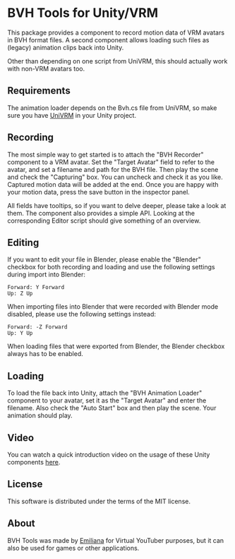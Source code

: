 ﻿BVH Tools for Unity/VRM
=======================

This package provides a component to record motion data of VRM avatars in BVH
format files. A second component allows loading such files as (legacy)
animation clips back into Unity.

Other than depending on one script from UniVRM, this should actually work
with non-VRM avatars too.

## Requirements

The animation loader depends on the Bvh.cs file from UniVRM, so make sure you
have [UniVRM](https://github.com/dwango/UniVRM) in your Unity project.

## Recording

The most simple way to get started is to attach the "BVH Recorder" component
to a VRM avatar. Set the "Target Avatar" field to refer to the avatar, and set
a filename and path for the BVH file. Then play the scene and check the
"Capturing" box. You can uncheck and check it as you like. Captured motion data
will be added at the end. Once you are happy with your motion data, press the
save button in the inspector panel.

All fields have tooltips, so if you want to delve deeper, please take a look at
them. The component also provides a simple API. Looking at the corresponding
Editor script should give something of an overview.

## Editing

If you want to edit your file in Blender, please enable the "Blender" checkbox
for both recording and loading and use the following settings during import
into Blender:

    Forward: Y Forward
    Up: Z Up

When importing files into Blender that were recorded with Blender mode disabled,
please use the following settings instead:

    Forward: -Z Forward
    Up: Y Up

When loading files that were exported from Blender, the Blender checkbox always
has to be enabled.

## Loading

To load the file back into Unity, attach the "BVH Animation Loader" component
to your avatar, set it as the "Target Avatar" and enter the filename. Also
check the "Auto Start" box and then play the scene. Your animation should play.

## Video

You can watch a quick introduction video on the usage of these Unity components
[here](https://www.youtube.com/watch?v=DM7UZuAgBJk).

## License

This software is distributed under the terms of the MIT license.


## About

BVH Tools was made by [Emiliana](https://twitter.com/emiliana_vt) for
Virtual YouTuber purposes, but it can also be used for games or other
applications.
